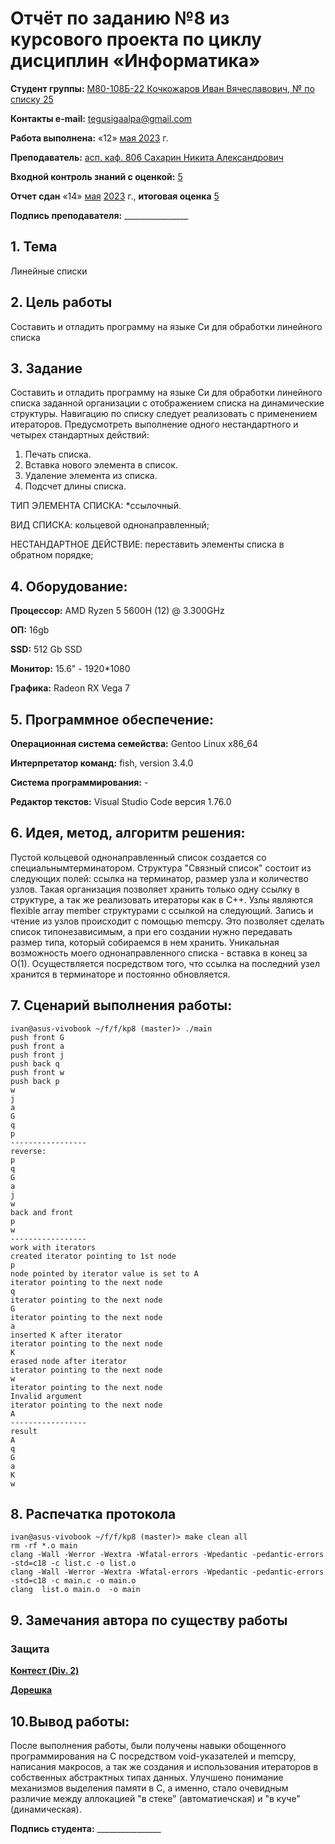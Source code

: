 # Отчёт по заданию №8 из курсового проекта по циклу дисциплин «Информатика»

<b>Студент группы:</b> <ins>М80-108Б-22 Кочкожаров Иван Вячеславович, № по списку 25</ins> 

<b>Контакты e-mail:</b> <ins>tegusigaalpa@gmail.com</ins>

<b>Работа выполнена:</b> «12» <ins> мая </ins> <ins>2023</ins> г.

<b>Преподаватель:</b> <ins>асп. каф. 806 Сахарин Никита Александрович</ins>

<b>Входной контроль знаний с оценкой:</b> <ins> 5 </ins>

<b>Отчет сдан</b> «14» <ins>мая</ins> <ins>2023</ins> г., <b>итоговая оценка</b> <ins> 5 </ins>

<b>Подпись преподавателя:</b> ________________

## 1. Тема
Линейные списки

## 2. Цель работы
Составить и отладить программу на языке Си для обработки линейного списка

## 3. Задание
Составить и отладить программу на языке Си для обработки линейного списка заданной организации с отображением
списка на динамические структуры. Навигацию по списку следует реализовать с применением
итераторов. Предусмотреть выполнение одного нестандартного и четырех стандартных действий:
1. Печать списка.
2. Вставка нового элемента в список.
3. Удаление элемента из списка.
4. Подсчет длины списка.

ТИП ЭЛЕМЕНТА СПИСКА: *ссылочный.

ВИД СПИСКА: кольцевой однонаправленный;

НЕСТАНДАРТНОЕ ДЕЙСТВИЕ: переставить элементы списка в обратном порядке;

## 4. Оборудование:
<b>Процессор:</b> AMD Ryzen 5 5600H (12) @ 3.300GHz 

<b>ОП:</b> 16gb

<b>SSD:</b> 512 Gb SSD

<b>Монитор:</b> 15.6" - 1920*1080

<b>Графика:</b> Radeon RX Vega 7

## 5. Программное обеспечение:
<b>Операционная система семейства:</b> Gentoo Linux x86_64

<b>Интерпретатор команд:</b> fish, version 3.4.0

<b>Система программирования:</b> -

<b>Редактор текстов:</b> Visual Studio Code версия 1.76.0

## 6. Идея, метод, алгоритм решения:
Пустой кольцевой однонаправленный список создается со специальнымтерминатором. Структура "Связный список" состоит из следующих полей:  ссылка на терминатор, размер узла и количество узлов. Такая организация позволяет хранить только одну ссылку в структуре, а так же реализовать итераторы как в C++. Узлы являются flexible array member структурами с ссылкой на следующий. Запись и чтение из узлов происходит с помощью memcpy. Это позволяет сделать список типонезависимым, а при его создании нужно передавать размер типа, который собираемся в нем хранить. Уникальная возможность моего однонаправленного списка - вставка в конец за O(1). Осуществляется посредством того, что ссылка на последний узел хранится в терминаторе и постоянно обновляется.
## 7. Сценарий выполнения работы:
```
ivan@asus-vivobook ~/f/f/kp8 (master)> ./main
push front G
push front a
push front j
push back q
push front w
push back p
w
j
a
G
q
p
-----------------
reverse:
p
q
G
a
j
w
back and front
p
w
-----------------
work with iterators
created iterator pointing to 1st node
p
node pointed by iterator value is set to A
iterator pointing to the next node
q
iterator pointing to the next node
G
iterator pointing to the next node
a
inserted K after iterator
iterator pointing to the next node
K
erased node after iterator
iterator pointing to the next node
w
iterator pointing to the next node
Invalid argument
iterator pointing to the next node
A
-----------------
result
A
q
G
a
K
w
```

## 8. Распечатка протокола
```
ivan@asus-vivobook ~/f/f/kp8 (master)> make clean all
rm -rf *.o main
clang -Wall -Werror -Wextra -Wfatal-errors -Wpedantic -pedantic-errors -std=c18 -c list.c -o list.o
clang -Wall -Werror -Wextra -Wfatal-errors -Wpedantic -pedantic-errors -std=c18 -c main.c -o main.o
clang  list.o main.o  -o main
```

## 9. Замечания автора по существу работы 

### Защита
<b>[Контест (Div. 2)](https://codeforces.com/contest/1820/submission/202227648)</b>

<b>[Дорешка](https://codeforces.com/contest/1820/submission/205470455)</b>

## 10.Вывод работы:
После выполнения работы, были получены навыки обощенного программирования на C посредством void-указателей и memcpy, написания макросов, а так же создания и использования итераторов в собственных абстрактных типах данных. Улучшено понимание механизмов выделения памяти в C, а именно, стало очевидным различие между аллокацией "в стеке" (автоматиечская) и "в куче" (динамическая).

<b>Подпись студента:</b> ________________
